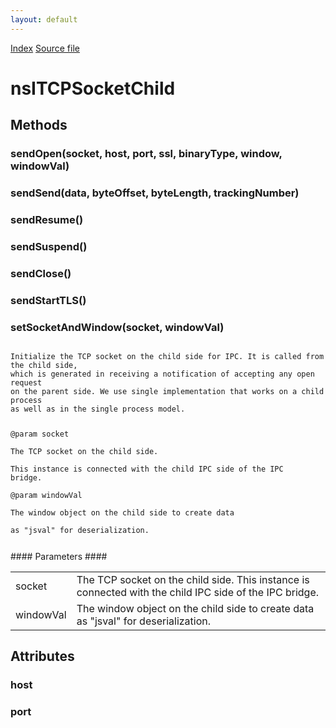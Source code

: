 ```yaml
---
layout: default
---
```

<div id='links'><a href="../index.html">Index</a>
<a href="http://dxr.mozilla.org/mozilla-central/source/dom/network/interfaces/nsITCPSocketChild.idl">Source file</a>
</div>

# nsITCPSocketChild #

## Methods ##

### sendOpen(socket, host, port, ssl, binaryType, window, windowVal) ###

### sendSend(data, byteOffset, byteLength, trackingNumber) ###

### sendResume() ###

### sendSuspend() ###

### sendClose() ###

### sendStartTLS() ###

### setSocketAndWindow(socket, windowVal) ###
<code>  
Initialize the TCP socket on the child side for IPC. It is called from the child side,  
which is generated in receiving a notification of accepting any open request  
on the parent side. We use single implementation that works on a child process   
as well as in the single process model.  
  
@param socket  
       The TCP socket on the child side.  
       This instance is connected with the child IPC side of the IPC bridge.  
@param windowVal  
       The window object on the child side to create data  
       as "jsval" for deserialization.  
  
</code>
#### Parameters ####

<table>

<tr>
<td>socket</td>
<td>       The TCP socket on the child side.  
       This instance is connected with the child IPC side of the IPC bridge.  
</td>
</tr>

<tr>
<td>windowVal</td>
<td>       The window object on the child side to create data  
       as "jsval" for deserialization.  
</td>
</tr>

</table>

## Attributes ##

### host ###

### port ###

